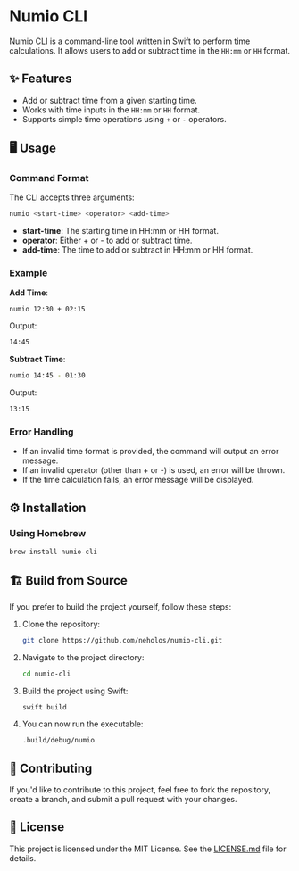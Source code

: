 # Numio CLI

Numio CLI is a command-line tool written in Swift to perform time calculations. It allows users to add or subtract time in the `HH:mm` or `HH` format.

## ✨ Features

- Add or subtract time from a given starting time.
- Works with time inputs in the `HH:mm` or `HH` format.
- Supports simple time operations using `+` or `-` operators.

## 🖥️ Usage

### Command Format

The CLI accepts three arguments:
```zsh
numio <start-time> <operator> <add-time>
```

- **start-time**: The starting time in HH:mm or HH format.
- **operator**: Either + or - to add or subtract time.
- **add-time**: The time to add or subtract in HH:mm or HH format.
  
### Example

**Add Time**:
```zsh
numio 12:30 + 02:15
```

Output:
```zsh
14:45
```

**Subtract Time**:
```zsh
numio 14:45 - 01:30
```

Output:
```zsh
13:15
```

### Error Handling

- If an invalid time format is provided, the command will output an error message.
- If an invalid operator (other than + or -) is used, an error will be thrown.
- If the time calculation fails, an error message will be displayed.

## ⚙️ Installation

### Using Homebrew

```bash
brew install numio-cli
```

## 🏗️ Build from Source

If you prefer to build the project yourself, follow these steps:

1. Clone the repository:
   ```zsh
   git clone https://github.com/neholos/numio-cli.git
   ```
2. Navigate to the project directory:
   ```zsh
   cd numio-cli
   ```
3. Build the project using Swift:
   ```zsh
   swift build
   ```
4. You can now run the executable:
   ```zsh
   .build/debug/numio
   ```

## 🤝 Contributing

If you'd like to contribute to this project, feel free to fork the repository, create a branch, and submit a pull request with your changes.

## 📄 License

This project is licensed under the MIT License. See the [LICENSE.md](LICENSE.md) file for details.
